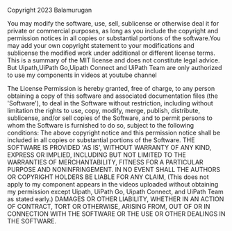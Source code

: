 Copyright 2023 Balamurugan

You may modify the software, use, sell, sublicense or otherwise deal it for private or commercial purposes, as long as you include the copyright and permission notices in all copies or substantial portions of the software.You may add your own copyright statement to your modifications and sublicense the modified work under additional or different license terms. This is a summary of the MIT license and does not constitute legal advice. But Uipath,UiPath Go,Uipath Connect and UiPath Team are only authorized to use my components in videos at youtube channel

The License Permission is hereby granted, free of charge, to any person obtaining a copy of this software and associated documentation files (the 'Software'), to deal in the Software without restriction, including without limitation the rights to use, copy, modify, merge, publish, distribute, sublicense, and/or sell copies of the Software, and to permit persons to whom the Software is furnished to do so, subject to the following conditions: The above copyright notice and this permission notice shall be included in all copies or substantial portions of the Software. THE SOFTWARE IS PROVIDED 'AS IS', WITHOUT WARRANTY OF ANY KIND, EXPRESS OR IMPLIED, INCLUDING BUT NOT LIMITED TO THE WARRANTIES OF MERCHANTABILITY, FITNESS FOR A PARTICULAR PURPOSE AND NONINFRINGEMENT. IN NO EVENT SHALL THE AUTHORS OR COPYRIGHT HOLDERS BE LIABLE FOR ANY CLAIM, (This does not apply to my component appears in the videos uploaded without obtaining my permission except Uipath, UiPath Go, Uipath Connect, and UiPath Team as stated early.) DAMAGES OR OTHER LIABILITY, WHETHER IN AN ACTION OF CONTRACT, TORT OR OTHERWISE, ARISING FROM, OUT OF OR IN CONNECTION WITH THE SOFTWARE OR THE USE OR OTHER DEALINGS IN THE SOFTWARE.
